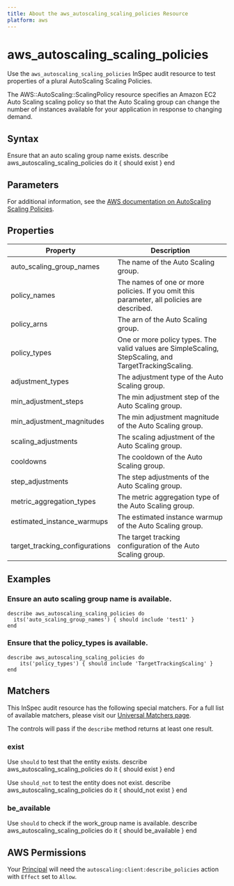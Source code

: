 ```yaml
---
title: About the aws_autoscaling_scaling_policies Resource
platform: aws
---
```


# aws\_autoscaling\_scaling\_policies

Use the `aws_autoscaling_scaling_policies` InSpec audit resource to test properties of a plural AutoScaling Scaling Policies.

The AWS::AutoScaling::ScalingPolicy resource specifies an Amazon EC2 Auto Scaling scaling policy so that the Auto Scaling group can change the number of instances available for your application in response to changing demand.

## Syntax

Ensure that an auto scaling group name exists.
    describe aws_autoscaling_scaling_policies do
      it { should exist }
    end

## Parameters

For additional information, see the [AWS documentation on AutoScaling Scaling Policies](https://docs.aws.amazon.com/AWSCloudFormation/latest/UserGuide/aws-properties-as-policy.html).

## Properties

| Property | Description|
| --- | --- |
| auto_scaling_group_names |  The name of the Auto Scaling group. |
| policy_names | The names of one or more policies. If you omit this parameter, all policies are described. |
| policy_arns | The arn of the Auto Scaling group. |
| policy_types | One or more policy types. The valid values are SimpleScaling, StepScaling, and TargetTrackingScaling. |
| adjustment_types | The adjustment type of the Auto Scaling group. |
| min_adjustment_steps | The min adjustment step of the Auto Scaling group. |
| min_adjustment_magnitudes | The min adjustment magnitude of the Auto Scaling group. |
| scaling_adjustments | The scaling adjustment of the Auto Scaling group. |
| cooldowns | The cooldown of the Auto Scaling group. |
| step_adjustments | The step adjustments of the Auto Scaling group. |
| metric_aggregation_types | The metric aggregation type of the Auto Scaling group. |
| estimated_instance_warmups | The estimated instance warmup of the Auto Scaling group. |
| target_tracking_configurations | The target tracking configuration of the Auto Scaling group. |

## Examples

### Ensure an auto scaling group name is available.
    describe aws_autoscaling_scaling_policies do
      its('auto_scaling_group_names') { should include 'test1' }
    end

### Ensure that the policy_types is available.
    describe aws_autoscaling_scaling_policies do
        its('policy_types') { should include 'TargetTrackingScaling' }
    end

## Matchers

This InSpec audit resource has the following special matchers. For a full list of available matchers, please visit our [Universal Matchers page](https://www.inspec.io/docs/reference/matchers/).

The controls will pass if the `describe` method returns at least one result.

### exist

Use `should` to test that the entity exists.
    describe aws_autoscaling_scaling_policies do
      it { should exist }
    end

Use `should_not` to test the entity does not exist.
    describe aws_autoscaling_scaling_policies do
      it { should_not exist }
    end

### be_available

Use `should` to check if the work_group name is available.
    describe aws_autoscaling_scaling_policies do
      it { should be_available }
    end

## AWS Permissions

Your [Principal](https://docs.aws.amazon.com/IAM/latest/UserGuide/intro-structure.html#intro-structure-principal) will need the `autoscaling:client:describe_policies` action with `Effect` set to `Allow`.